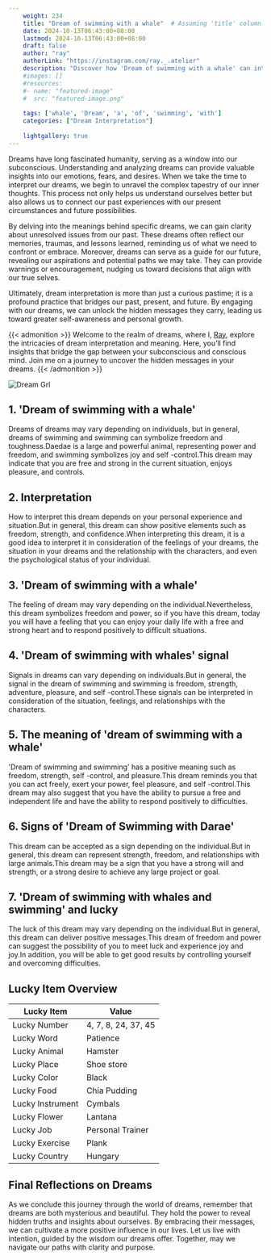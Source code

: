 ```yaml
---
    weight: 234
    title: "Dream of swimming with a whale"  # Assuming 'title' column exists
    date: 2024-10-13T06:43:00+08:00
    lastmod: 2024-10-13T06:43:00+08:00
    draft: false
    author: "ray"
    authorLink: "https://instagram.com/ray._.atelier"
    description: "Discover how 'Dream of swimming with a whale' can interpret your future and uncover its significant meanings in your life."
    #images: []
    #resources:
    #- name: "featured-image"
    #  src: "featured-image.png"
    
    tags: ['whale', 'Dream', 'a', 'of', 'swimming', 'with']
    categories: ["Dream Interpretation"]
    
    lightgallery: true
---
```

    
Dreams have long fascinated humanity, serving as a window into our subconscious. Understanding and analyzing dreams can provide valuable insights into our emotions, fears, and desires. When we take the time to interpret our dreams, we begin to unravel the complex tapestry of our inner thoughts. This process not only helps us understand ourselves better but also allows us to connect our past experiences with our present circumstances and future possibilities.

By delving into the meanings behind specific dreams, we can gain clarity about unresolved issues from our past. These dreams often reflect our memories, traumas, and lessons learned, reminding us of what we need to confront or embrace. Moreover, dreams can serve as a guide for our future, revealing our aspirations and potential paths we may take. They can provide warnings or encouragement, nudging us toward decisions that align with our true selves.

Ultimately, dream interpretation is more than just a curious pastime; it is a profound practice that bridges our past, present, and future. By engaging with our dreams, we can unlock the hidden messages they carry, leading us toward greater self-awareness and personal growth.

{{< admonition >}}
Welcome to the realm of dreams, where I, [Ray](https://instagram.com/ray._.atelier), explore the intricacies of dream interpretation and meaning. Here, you’ll find insights that bridge the gap between your subconscious and conscious mind. Join me on a journey to uncover the hidden messages in your dreams.
{{< /admonition >}}

![Dream Grl](https://cdn.pixabay.com/photo/2017/11/02/03/35/gothic-2910057_1280.jpg "Dream Grl")

## 1. 'Dream of swimming with a whale'
Dreams of dreams may vary depending on individuals, but in general, dreams of swimming and swimming can symbolize freedom and toughness.Daedae is a large and powerful animal, representing power and freedom, and swimming symbolizes joy and self -control.This dream may indicate that you are free and strong in the current situation, enjoys pleasure, and controls.

## 2. Interpretation
How to interpret this dream depends on your personal experience and situation.But in general, this dream can show positive elements such as freedom, strength, and confidence.When interpreting this dream, it is a good idea to interpret it in consideration of the feelings of your dreams, the situation in your dreams and the relationship with the characters, and even the psychological status of your individual.

## 3. 'Dream of swimming with a whale'
The feeling of dream may vary depending on the individual.Nevertheless, this dream symbolizes freedom and power, so if you have this dream, today you will have a feeling that you can enjoy your daily life with a free and strong heart and to respond positively to difficult situations.

## 4. 'Dream of swimming with whales' signal
Signals in dreams can vary depending on individuals.But in general, the signal in the dream of swimming and swimming is freedom, strength, adventure, pleasure, and self -control.These signals can be interpreted in consideration of the situation, feelings, and relationships with the characters.

## 5. The meaning of 'dream of swimming with a whale'
'Dream of swimming and swimming' has a positive meaning such as freedom, strength, self -control, and pleasure.This dream reminds you that you can act freely, exert your power, feel pleasure, and self -control.This dream may also suggest that you have the ability to pursue a free and independent life and have the ability to respond positively to difficulties.

## 6. Signs of 'Dream of Swimming with Darae'
This dream can be accepted as a sign depending on the individual.But in general, this dream can represent strength, freedom, and relationships with large animals.This dream may be a sign that you have a strong will and strength, or a strong desire to achieve any large project or goal.

## 7. 'Dream of swimming with whales and swimming' and lucky
The luck of this dream may vary depending on the individual.But in general, this dream can deliver positive messages.This dream of freedom and power can suggest the possibility of you to meet luck and experience joy and joy.In addition, you will be able to get good results by controlling yourself and overcoming difficulties.

## Lucky Item Overview
| Lucky Item          | Value              |
|---------------|--------------------|
| Lucky Number        | 4, 7, 8, 24, 37, 45  |
| Lucky Word          | Patience |
| Lucky Animal        | Hamster |
| Lucky Place         | Shoe store     |
| Lucky Color         | Black     |
| Lucky Food          | Chia Pudding      |
| Lucky Instrument    | Cymbals |
| Lucky Flower        | Lantana    |
| Lucky Job           | Personal Trainer       |
| Lucky Exercise      | Plank  |
| Lucky Country       | Hungary    |


##  Final Reflections on Dreams

As we conclude this journey through the world of dreams, remember that dreams are both mysterious and beautiful. They hold the power to reveal hidden truths and insights about ourselves. By embracing their messages, we can cultivate a more positive influence in our lives. Let us live with intention, guided by the wisdom our dreams offer. Together, may we navigate our paths with clarity and purpose.
